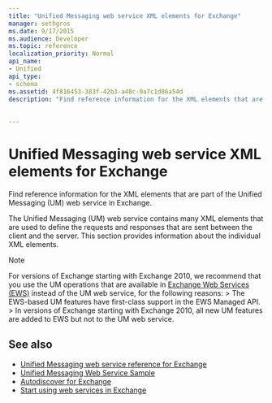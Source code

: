 ```yaml
---
title: "Unified Messaging web service XML elements for Exchange"
manager: sethgros
ms.date: 9/17/2015
ms.audience: Developer
ms.topic: reference
localization_priority: Normal
api_name:
- Unified
api_type:
- schema
ms.assetid: 4f816453-383f-42b3-a48c-9a7c1d86a54d
description: "Find reference information for the XML elements that are part of the Unified Messaging (UM) web service in Exchange."
 
 
---
```


# Unified Messaging web service XML elements for Exchange

Find reference information for the XML elements that are part of the Unified Messaging (UM) web service in Exchange.
  
The Unified Messaging (UM) web service contains many XML elements that are used to define the requests and responses that are sent between the client and the server. This section provides information about the individual XML elements.
  
> [!NOTE]
>  For versions of Exchange starting with Exchange 2010, we recommend that you use the UM operations that are available in [Exchange Web Services (EWS)](http://msdn.microsoft.com/library/60285497-0c4e-4e51-84e1-34dd6d89a5d8%28Office.15%29.aspx) instead of the UM web service, for the following reasons: >  The EWS-based UM features have first-class support in the EWS Managed API. >  In versions of Exchange starting with Exchange 2010, all new UM features are added to EWS but not to the UM web service. 
  
## See also

- [Unified Messaging web service reference for Exchange](unified-messaging-web-service-reference-for-exchange.md)
- [Unified Messaging Web Service Sample](http://www.microsoft.com/en-us/download/details.aspx?id=14832)
- [Autodiscover for Exchange](../exchange-web-services/autodiscover-for-exchange.md)
- [Start using web services in Exchange](../exchange-web-services/start-using-web-services-in-exchange.md)
    

